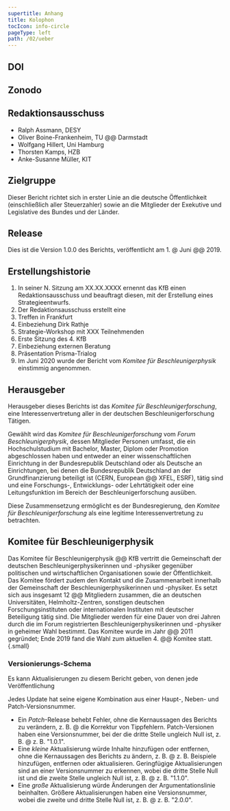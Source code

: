 ```yaml
---
supertitle: Anhang
title: Kolophon
tocIcon: info-circle
pageType: left
path: /02/ueber
---
```


<div class="spread--left spread-area--c-1-under-header">

## DOI

## Zonodo

## Redaktionsausschuss

- Ralph Assmann, DESY
- Oliver Boine-Frankenheim, TU @@ Darmstadt
- Wolfgang Hillert, Uni Hamburg
- Thorsten Kamps, HZB
- Anke-Susanne Müller, KIT

## Zielgruppe

Dieser Bericht richtet sich in erster Linie an die deutsche Öffentlichkeit (einschließlich aller Steuerzahler) sowie an die Mitglieder der Exekutive und Legislative des Bundes und der Länder.

## Release

Dies ist die Version 1.0.0 des Berichts,
veröffentlicht am 1. @ Juni @@ 2019.

## Erstellungshistorie

1. In seiner N. Sitzung am XX.XX.XXXX ernennt das KfB einen Redaktionsausschuss und beauftragt diesen, mit der Erstellung eines Strategieentwurfs.
2. Der Redaktionsausschuss erstellt eine
3. Treffen in Frankfurt
4. Einbeziehung Dirk Rathje
5. Strategie-Workshop mit XXX Teilnehmenden
6. Erste Sitzung des 4. KfB
7. Einbeziehung externen Beratung
8. Präsentation Prisma-Trialog
9. Im Juni 2020 wurde der Bericht vom _Komitee für Beschleunigerphysik_ einstimmig angenommen.

</div>

<div class="spread--left spread-area--c-2-under-header">

## Herausgeber

Herausgeber dieses Berichts ist das _Komitee für Beschleunigerforschung_, eine Interessenvertretung aller in der deutschen Beschleunigerforschung Tätigen.

Gewählt wird das _Komitee für Beschleunigerforschung_ vom _Forum Beschleunigerphysik_, dessen Mitglieder Personen umfasst, die ein Hochschulstudium mit Bachelor, Master, Diplom oder Promotion abgeschlossen haben und entweder an einer wissenschaftlichen Einrichtung in der Bundesrepublik Deutschland oder als Deutsche an Einrichtungen, bei denen die Bundesrepublik Deutschland an der Grundfinanzierung beteiligt ist (CERN, European @@ XFEL, ESRF), tätig sind und
eine Forschungs-, Entwicklungs- oder Lehrtätigkeit oder eine Leitungsfunktion im Bereich der Beschleunigerforschung ausüben.

Diese Zusammensetzung ermöglicht es der Bundesregierung, den _Komitee für Beschleunigerforschung_ als eine legitime Interessenvertretung zu betrachten.

</div>

<div class="spread--left spread-area--c-3-under-header">

## Komitee für Beschleunigerphysik

Das Komitee für Beschleunigerphysik @@ KfB vertritt die Gemeinschaft der deutschen Beschleunigerphysikerinnen und -physiker gegenüber politischen und wirtschaftlichen Organisationen sowie der Öffentlichkeit. Das Komitee fördert zudem den Kontakt und die Zusammenarbeit innerhalb der Gemeinschaft der Beschleunigerphysikerinnen und -physiker. Es setzt sich aus insgesamt 12 @@ Mitgliedern zusammen, die an deutschen Universitäten, Helmholtz-Zentren, sonstigen deutschen Forschungsinstituten oder internationalen Instituten mit deutscher Beteiligung tätig sind. Die Mitglieder werden für eine Dauer von drei Jahren durch die im Forum registrierten Beschleunigerphysikerinnen und -physiker in geheimer Wahl bestimmt. Das Komitee wurde im Jahr @@ 2011 gegründet; Ende 2019 fand die Wahl zum aktuellen 4. @@ Komitee statt. {.small}

### Versionierungs-Schema

Es kann Aktualisierungen zu diesem Bericht geben, von denen jede Veröffentlichung

Jedes Update hat seine eigene Kombination aus einer Haupt-, Neben- und Patch-Versionsnummer.

- Ein _Patch_-Release behebt Fehler, ohne die Kernaussagen des Berichts zu verändern, z. B. @ die Korrektur von Tippfehlern. Patch-Versionen haben eine Versionsnummer, bei der die dritte Stelle ungleich Null ist, z. B. @ z. B. "1.0.1".
- Eine _kleine_ Aktualisierung würde Inhalte hinzufügen oder entfernen, ohne die Kernaussagen des Berichts zu ändern, z. B. @ z. B. Beispiele hinzufügen, entfernen oder aktualisieren. Geringfügige Aktualisierungen sind an einer Versionsnummer zu erkennen, wobei die dritte Stelle Null ist und die zweite Stelle ungleich Null ist, z. B. @ z. B. "1.1.0".
- Eine _große_ Aktualisierung würde Änderungen der Argumentationslinie beinhalten. Größere Aktualisierungen haben eine Versionsnummer, wobei die zweite und dritte Stelle Null ist, z. B. @ z. B. "2.0.0".
